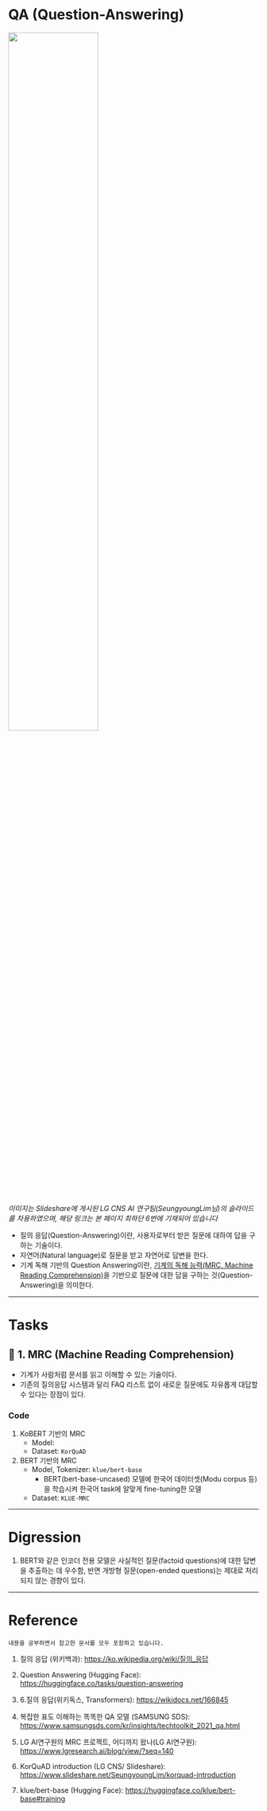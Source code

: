# QA (Question-Answering)
<img src="https://github.com/dev-hjJoo/NLP/assets/33647482/ef56e9ed-48d4-4456-8ec9-5fa755a5a532" width=60%>

*이미지는 Slideshare에 게시된 LG CNS AI 연구팀(SeungyoungLim님)의 슬라이드를 차용하였으며, 해당 링크는 본 페이지 최하단 6번에 기재되어 있습니다*

* 질의 응답(Question-Answering)이란, 사용자로부터 받은 질문에 대하여 답을 구하는 기술이다.
* 자연어(Natural language)로 질문을 받고 자연어로 답변을 한다.
* 기계 독해 기반의 Question Answering이란, <u>기계의 독해 능력(MRC, Machine Reading Comprehension)</u>을 기반으로 질문에 대한 답을 구하는 것(Question-Answering)을 의미한다.
---
# Tasks
## 🔵 1. MRC (Machine Reading Comprehension)
* 기계가 사람처럼 문서를 읽고 이해할 수 있는 기술이다.
* 기존의 질의응답 시스템과 달리 FAQ 리스트 없이 새로운 질문에도 자유롭게 대답할 수 있다는 장점이 있다.

### Code
1. KoBERT 기반의 MRC
    * Model: 
    * Dataset: `KorQuAD`
2. BERT 기반의 MRC
    * Model, Tokenizer: `klue/bert-base`
        * BERT(bert-base-uncased) 모델에 한국어 데이터셋(Modu corpus 등)을 학습시켜 한국어 task에 알맞게 fine-tuning한 모델
    * Dataset: `KLUE-MRC`





---
# Digression
1. BERT와 같은 인코더 전용 모델은 사실적인 질문(factoid questions)에 대한 답변을 추출하는 데 우수함, 반면 개방형 질문(open-ended questions)는 제대로 처리되지 않는 경향이 있다.


---
# Reference
`내용을 공부하면서 참고한 문서를 모두 포함하고 있습니다.`
1. 질의 응답 (위키백과): https://ko.wikipedia.org/wiki/질의_응답

2. Question Answering (Hugging Face): https://huggingface.co/tasks/question-answering

3. 6.질의 응답(위키독스, Transformers): https://wikidocs.net/166845

4. 복잡한 표도 이해하는 똑똑한 QA 모델 (SAMSUNG SDS): https://www.samsungsds.com/kr/insights/techtoolkit_2021_qa.html

5. LG AI연구원의 MRC 프로젝트, 어디까지 왔나(LG AI연구원): https://www.lgresearch.ai/blog/view/?seq=140

6. KorQuAD introduction (LG CNS/ Slideshare):  https://www.slideshare.net/SeungyoungLim/korquad-introduction
7. klue/bert-base (Hugging Face): https://huggingface.co/klue/bert-base#training